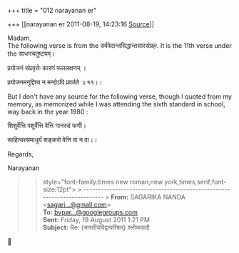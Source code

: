 +++
title = "012 narayanan er"

+++
[[narayanan er	2011-08-19, 14:23:16 [Source](https://groups.google.com/g/bvparishat/c/osj72m4G2Ts)]]



Madam,  
The following verse is from the सर्ववेदान्तसिद्धान्तसारसंग्रहः. It is the 11th verse under the साधनचतुष्टयम्।

  
प्रयोजनं संप्रवृत्तेः कारणं फललक्षणम् ।

प्रयोजनमनुद्दिश्य न मन्दोऽपि प्रवर्तते ॥ ११।।  
  
But I don't have any source for the following verse, though I quoted from my memory, as memorized while I was attending the sixth standard in school, way back in the year 1980 :

  

  
शिशुर्वेत्ति पशुर्वेत्ति वेत्ति गानरसं फणी।

साहित्यरसमाधुर्यं शङ्करो वेत्ति वा न वा।।

  

Regards,  

Narayanan  

> 
> >  style="font-family:times new roman,new york,times,serif;font-size:12pt"> >
> ------------------------------------------------------------------------ >
> **From:** SAGARIKA NANDA \<[sagari...@gmail.com]()\>  
> **To:** [bvpar...@googlegroups.com]()  
> **Sent:** Friday, 19 August 2011 1:21 PM  
> **Subject:** Re: {भारतीयविद्वत्परिषत्} श्लोकपादौ  
> > 
> > 



